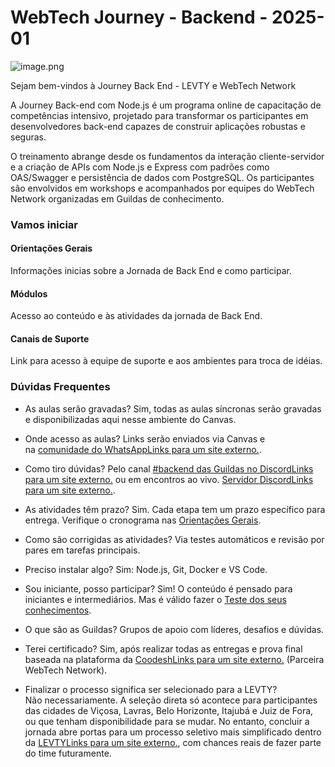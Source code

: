 # WebTech Journey - Backend - 2025-01

![image.png](https://images.sympla.com.br/6852d70fec38f.png)

Sejam bem-vindos à Journey Back End - LEVTY e WebTech Network

A Journey Back-end com Node.js é um programa online de capacitação de competências intensivo, projetado para transformar os participantes em desenvolvedores back-end capazes de construir aplicações robustas e seguras. 

O treinamento abrange desde os fundamentos da interação cliente-servidor e a criação de APIs com Node.js e Express com padrões como OAS/Swagger e persistência de dados com PostgreSQL. Os participantes são envolvidos em workshops e acompanhados por equipes do WebTech Network organizadas em Guildas de conhecimento.

### Vamos iniciar

#### Orientações Gerais
Informações inicias sobre a Jornada de
Back End e como participar. 

#### Módulos
Acesso ao conteúdo e às atividades da
jornada de Back End.

#### Canais de Suporte
Link para acesso à equipe de suporte e aos ambientes para troca de idéias.

### Dúvidas Frequentes

- As aulas serão gravadas?
    Sim, todas as aulas síncronas serão gravadas e disponibilizadas aqui nesse ambiente do Canvas.
- Onde acesso as aulas?
    Links serão enviados via Canvas e na [comunidade do WhatsAppLinks para um site externo.](https://chat.whatsapp.com/Em6nDvtuaVeKatL3U952kG).
- Como tiro dúvidas?
    Pelo canal [#backend das Guildas no DiscordLinks para um site externo.](https://discord.com/channels/1167587327376359424/1344049543049773137) ou em encontros ao vivo. [Servidor DiscordLinks para um site externo.](https://discord.gg/gTUbnPgj).
- As atividades têm prazo?
    Sim. Cada etapa tem um prazo específico para entrega. Verifique o cronograma nas [Orientações Gerais](https://canvas.instructure.com/courses/12327039/pages/orientacoes-gerais "Orientações Gerais").
- Como são corrigidas as atividades? 
    Via testes automáticos e revisão por pares em tarefas principais.
- Preciso instalar algo?
    Sim: Node.js, Git, Docker e VS Code.
- Sou iniciante, posso participar?
    Sim! O conteúdo é pensado para iniciantes e intermediários. Mas é válido fazer o [Teste dos seus conhecimentos](https://canvas.instructure.com/courses/12327039/quizzes/22549179 "Teste os seus conhecimentos").
- O que são as Guildas? 
    Grupos de apoio com líderes, desafios e dúvidas.
- Terei certificado? 
    Sim, após realizar todas as entregas e prova final baseada na plataforma da [CoodeshLinks para um site externo.](https://coodesh.com/) (Parceira WebTech Network).


- Finalizar o processo significa ser selecionado para a LEVTY?  
    Não necessariamente. A seleção direta só acontece para participantes das cidades de Viçosa, Lavras, Belo Horizonte, Itajubá e Juiz de Fora, ou que tenham disponibilidade para se mudar. No entanto, concluir a jornada abre portas para um processo seletivo mais simplificado dentro da [LEVTYLinks para um site externo.](https://www.levty.com/br), com chances reais de fazer parte do time futuramente.




